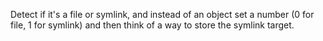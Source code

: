Detect if it's a file or symlink, and instead of an object set a number
(0 for file, 1 for symlink) and then think of a way to store the
symlink target.
